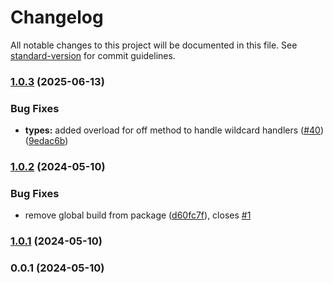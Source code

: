 # Changelog

All notable changes to this project will be documented in this file. See [standard-version](https://github.com/conventional-changelog/standard-version) for commit guidelines.

### [1.0.3](https://github.com/posva/event-emitter/compare/v1.0.2...v1.0.3) (2025-06-13)


### Bug Fixes

* **types:** added overload for off method to handle wildcard handlers ([#40](https://github.com/posva/event-emitter/issues/40)) ([9edac6b](https://github.com/posva/event-emitter/commit/9edac6b86cadc20f39eea5db5efecb6cbfad8e29))

### [1.0.2](https://github.com/posva/event-emitter/compare/v1.0.1...v1.0.2) (2024-05-10)


### Bug Fixes

* remove global build from package ([d60fc7f](https://github.com/posva/event-emitter/commit/d60fc7f9b4074a27826af073afa8878a2ff78c17)), closes [#1](https://github.com/posva/event-emitter/issues/1)

### [1.0.1](https://github.com/posva/event-emitter/compare/v0.0.1...v1.0.1) (2024-05-10)

### 0.0.1 (2024-05-10)

